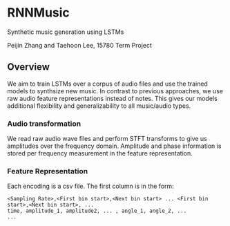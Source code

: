 # RNNMusic

Synthetic music generation using LSTMs

Peijin Zhang and Taehoon Lee, 15780 Term Project

## Overview

We aim to train LSTMs over a corpus of audio files and use the trained models to synthsize new music. In contrast to previous approaches, we use raw audio feature representations instead of notes. This gives our models additional flexibility and generalizability to all music/audio types.

### Audio transformation

We read raw audio wave files and perform STFT transforms to give us amplitudes over the frequency domain. Amplitude and phase information is stored per frequency measurement in the feature representation.

### Feature Representation

Each encoding is a csv file. The first column is in the form:

    <Sampling Rate>,<First bin start>,<Next bin start> ... <First bin start>,<Next bin start>, ...
	time, amplitude_1, amplitude2, ... , angle_1, angle_2, ...
	...